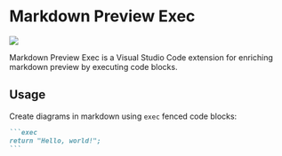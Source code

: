 # Markdown Preview Exec

[![](https://vsmarketplacebadges.dev/version/alexandritesoftware.markdown-exec.png)](https://marketplace.visualstudio.com/items?itemName=alexandritesoftware.markdown-exec)

Markdown Preview Exec is a Visual Studio Code extension for enriching markdown preview by executing code blocks.

## Usage

Create diagrams in markdown using `exec` fenced code blocks:

~~~markdown
```exec
return "Hello, world!";
```
~~~
